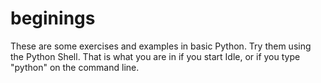 # beginings

These are some exercises and examples in basic Python.  Try them using the Python Shell.  That is what you are in if you start Idle, or if you type "python" on the command line. 

